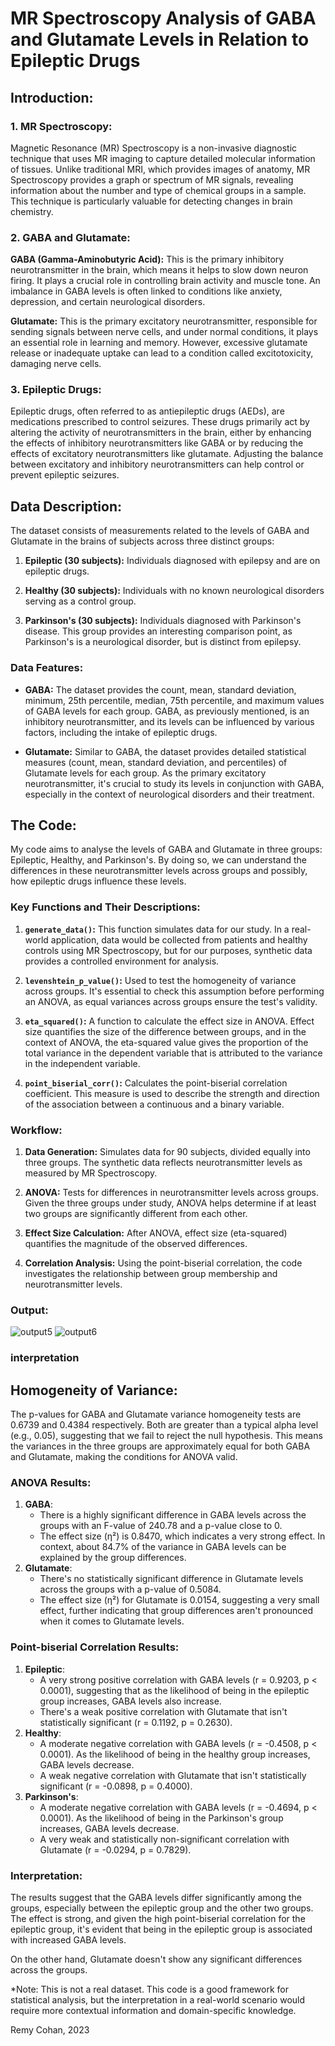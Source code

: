 
# MR Spectroscopy Analysis of GABA and Glutamate Levels in Relation to Epileptic Drugs

## Introduction:

### 1. MR Spectroscopy:
Magnetic Resonance (MR) Spectroscopy is a non-invasive diagnostic technique that uses MR imaging to capture detailed molecular information of tissues. Unlike traditional MRI, which provides images of anatomy, MR Spectroscopy provides a graph or spectrum of MR signals, revealing information about the number and type of chemical groups in a sample. This technique is particularly valuable for detecting changes in brain chemistry.

### 2. GABA and Glutamate:
**GABA (Gamma-Aminobutyric Acid):** This is the primary inhibitory neurotransmitter in the brain, which means it helps to slow down neuron firing. It plays a crucial role in controlling brain activity and muscle tone. An imbalance in GABA levels is often linked to conditions like anxiety, depression, and certain neurological disorders.

**Glutamate:** This is the primary excitatory neurotransmitter, responsible for sending signals between nerve cells, and under normal conditions, it plays an essential role in learning and memory. However, excessive glutamate release or inadequate uptake can lead to a condition called excitotoxicity, damaging nerve cells.

### 3. Epileptic Drugs:
Epileptic drugs, often referred to as antiepileptic drugs (AEDs), are medications prescribed to control seizures. These drugs primarily act by altering the activity of neurotransmitters in the brain, either by enhancing the effects of inhibitory neurotransmitters like GABA or by reducing the effects of excitatory neurotransmitters like glutamate. Adjusting the balance between excitatory and inhibitory neurotransmitters can help control or prevent epileptic seizures.


## Data Description:

The dataset consists of measurements related to the levels of GABA and Glutamate in the brains of subjects across three distinct groups:

1. **Epileptic (30 subjects):** Individuals diagnosed with epilepsy and are on epileptic drugs.

2. **Healthy (30 subjects):** Individuals with no known neurological disorders serving as a control group.

3. **Parkinson's (30 subjects):** Individuals diagnosed with Parkinson's disease. This group provides an interesting comparison point, as Parkinson's is a neurological disorder, but is distinct from epilepsy.

### Data Features:

- **GABA:** The dataset provides the count, mean, standard deviation, minimum, 25th percentile, median, 75th percentile, and maximum values of GABA levels for each group. GABA, as previously mentioned, is an inhibitory neurotransmitter, and its levels can be influenced by various factors, including the intake of epileptic drugs.

- **Glutamate:** Similar to GABA, the dataset provides detailed statistical measures (count, mean, standard deviation, and percentiles) of Glutamate levels for each group. As the primary excitatory neurotransmitter, it's crucial to study its levels in conjunction with GABA, especially in the context of neurological disorders and their treatment.


## The Code:

My code aims to analyse the levels of GABA and Glutamate in three groups: Epileptic, Healthy, and Parkinson's. By doing so, we can understand the differences in these neurotransmitter levels across groups and possibly, how epileptic drugs influence these levels.

### Key Functions and Their Descriptions:

1. **`generate_data()`:** This function simulates data for our study. In a real-world application, data would be collected from patients and healthy controls using MR Spectroscopy, but for our purposes, synthetic data provides a controlled environment for analysis.

2. **`levenshtein_p_value()`:** Used to test the homogeneity of variance across groups. It's essential to check this assumption before performing an ANOVA, as equal variances across groups ensure the test's validity.

3. **`eta_squared()`:** A function to calculate the effect size in ANOVA. Effect size quantifies the size of the difference between groups, and in the context of ANOVA, the eta-squared value gives the proportion of the total variance in the dependent variable that is attributed to the variance in the independent variable.

4. **`point_biserial_corr()`:** Calculates the point-biserial correlation coefficient. This measure is used to describe the strength and direction of the association between a continuous and a binary variable.

### Workflow:

1. **Data Generation:** Simulates data for 90 subjects, divided equally into three groups. The synthetic data reflects neurotransmitter levels as measured by MR Spectroscopy.
   
2. **ANOVA:** Tests for differences in neurotransmitter levels across groups. Given the three groups under study, ANOVA helps determine if at least two groups are significantly different from each other.

3. **Effect Size Calculation:** After ANOVA, effect size (eta-squared) quantifies the magnitude of the observed differences. 

4. **Correlation Analysis:** Using the point-biserial correlation, the code investigates the relationship between group membership and neurotransmitter levels.

### Output:

![output5](descriptive_boxplots.png)
![output6](correlations.png)

### interpretation

## Homogeneity of Variance:
The p-values for GABA and Glutamate variance homogeneity tests are 0.6739 and 0.4384 respectively. Both are greater than a typical alpha level (e.g., 0.05), suggesting that we fail to reject the null hypothesis. This means the variances in the three groups are approximately equal for both GABA and Glutamate, making the conditions for ANOVA valid.

### ANOVA Results:
1. **GABA**: 
   - There is a highly significant difference in GABA levels across the groups with an F-value of 240.78 and a p-value close to 0.
   - The effect size (η²) is 0.8470, which indicates a very strong effect. In context, about 84.7% of the variance in GABA levels can be explained by the group differences.
2. **Glutamate**: 
   - There's no statistically significant difference in Glutamate levels across the groups with a p-value of 0.5084. 
   - The effect size (η²) for Glutamate is 0.0154, suggesting a very small effect, further indicating that group differences aren't pronounced when it comes to Glutamate levels.

### Point-biserial Correlation Results:
1. **Epileptic**: 
   - A very strong positive correlation with GABA levels (r = 0.9203, p < 0.0001), suggesting that as the likelihood of being in the epileptic group increases, GABA levels also increase.
   - There's a weak positive correlation with Glutamate that isn't statistically significant (r = 0.1192, p = 0.2630).
2. **Healthy**: 
   - A moderate negative correlation with GABA levels (r = -0.4508, p < 0.0001). As the likelihood of being in the healthy group increases, GABA levels decrease.
   - A weak negative correlation with Glutamate that isn't statistically significant (r = -0.0898, p = 0.4000).
3. **Parkinson's**: 
   - A moderate negative correlation with GABA levels (r = -0.4694, p < 0.0001). As the likelihood of being in the Parkinson's group increases, GABA levels decrease.
   - A very weak and statistically non-significant correlation with Glutamate (r = -0.0294, p = 0.7829).

### Interpretation:
The results suggest that the GABA levels differ significantly among the groups, especially between the epileptic group and the other two groups. The effect is strong, and given the high point-biserial correlation for the epileptic group, it's evident that being in the epileptic group is associated with increased GABA levels.

On the other hand, Glutamate doesn't show any significant differences across the groups.

*Note: This is not a real dataset. This code is a good framework for statistical analysis, but the interpretation in a real-world scenario would require more contextual information and domain-specific knowledge.

Remy Cohan, 2023

